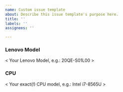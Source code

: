 ```yaml
---
name: Custom issue template
about: Describe this issue template's purpose here.
title: ''
labels: ''
assignees: ''

---
```


### Lenovo Model
< Your Lenovo Model, e.g.: 20QE-S01L00 >

### CPU
< Your exact(!) CPU model, e.g.: Intel i7-8565U >

